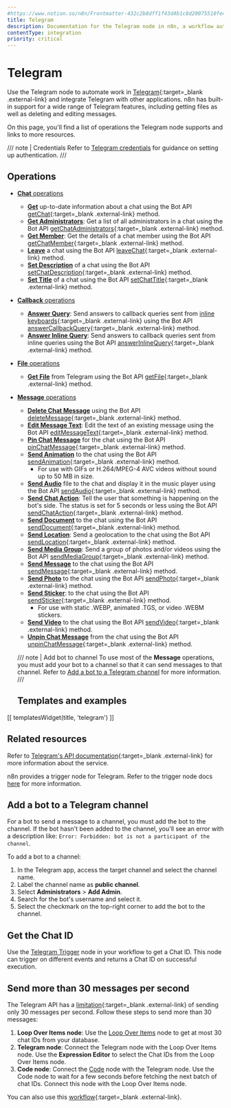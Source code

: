 ```yaml
---
#https://www.notion.so/n8n/Frontmatter-432c2b8dff1f43d4b1c8d20075510fe4
title: Telegram
description: Documentation for the Telegram node in n8n, a workflow automation platform. Includes details of operations and configuration, and links to examples and credentials information.
contentType: integration
priority: critical
---
```


# Telegram

Use the Telegram node to automate work in [Telegram](https://telegram.org/){:target=_blank .external-link} and integrate Telegram with other applications. n8n has built-in support for a wide range of Telegram features, including getting files as well as deleting and editing messages. 

On this page, you'll find a list of operations the Telegram node supports and links to more resources.

/// note | Credentials
Refer to [Telegram credentials](/integrations/builtin/credentials/telegram/) for guidance on setting up authentication. 
///

## Operations

* [**Chat** operations](/integrations/builtin/app-nodes/n8n-nodes-base.telegram/chat-operations/)
    * [**Get**](/integrations/builtin/app-nodes/n8n-nodes-base.telegram/chat-operations/#get-chat) up-to-date information about a chat using the Bot API [getChat](https://core.telegram.org/bots/api#getchat){:target=_blank .external-link} method.
    * [**Get Administrators**](/integrations/builtin/app-nodes/n8n-nodes-base.telegram/chat-operations/#get-administrators): Get a list of all administrators in a chat using the Bot API [getChatAdministrators](https://core.telegram.org/bots/api#getchatadministrators){:target=_blank .external-link} method.
    * [**Get Member**](/integrations/builtin/app-nodes/n8n-nodes-base.telegram/chat-operations/#get-chat-member): Get the details of a chat member using the Bot API [getChatMember](https://core.telegram.org/bots/api#getchatmember){:target=_blank .external-link} method.
    * [**Leave**](/integrations/builtin/app-nodes/n8n-nodes-base.telegram/chat-operations/#leave-chat) a chat using the Bot API [leaveChat](https://core.telegram.org/bots/api#leavechat){:target=_blank .external-link} method.
    * [**Set Description**](/integrations/builtin/app-nodes/n8n-nodes-base.telegram/chat-operations/#set-description) of a chat using the Bot API [setChatDescription](https://core.telegram.org/bots/api#setchatdescription){:target=_blank .external-link} method.
    * [**Set Title**](/integrations/builtin/app-nodes/n8n-nodes-base.telegram/chat-operations/#set-title) of a chat using the Bot API [setChatTitle](https://core.telegram.org/bots/api#setchattitle){:target=_blank .external-link} method.
* [**Callback** operations](/integrations/builtin/app-nodes/n8n-nodes-base.telegram/callback-operations/)
    * [**Answer Query**](/integrations/builtin/app-nodes/n8n-nodes-base.telegram/callback-operations/#answer-query): Send answers to callback queries sent from [inline keyboards](https://core.telegram.org/bots/features#inline-keyboards){:target=_blank .external-link} using the Bot API [answerCallbackQuery](https://core.telegram.org/bots/api#answercallbackquery){:target=_blank .external-link} method.
    * [**Answer Inline Query**](/integrations/builtin/app-nodes/n8n-nodes-base.telegram/callback-operations/#answer-inline-query): Send answers to callback queries sent from inline queries using the Bot API [answerInlineQuery](https://core.telegram.org/bots/api#answerinlinequery){:target=_blank .external-link} method.
* [**File** operations](/integrations/builtin/app-nodes/n8n-nodes-base.telegram/file-operations/)
    * [**Get File**](/integrations/builtin/app-nodes/n8n-nodes-base.telegram/file-operations/#get-file) from Telegram using the Bot API [getFile](https://core.telegram.org/bots/api#getfile){:target=_blank .external-link} method.
* [**Message** operations](/integrations/builtin/app-nodes/n8n-nodes-base.telegram/message-operations/)
    * [**Delete Chat Message**](/integrations/builtin/app-nodes/n8n-nodes-base.telegram/message-operations/#delete-chat-message) using the Bot API [deleteMessage](https://core.telegram.org/bots/api#deletemessage){:target=_blank .external-link} method.
    * [**Edit Message Text**](/integrations/builtin/app-nodes/n8n-nodes-base.telegram/message-operations/#edit-message-text): Edit the text of an existing message using the Bot API [editMessageText](https://core.telegram.org/bots/api#editmessagetext){:target=_blank .external-link} method.
    * [**Pin Chat Message**](/integrations/builtin/app-nodes/n8n-nodes-base.telegram/message-operations/#pin-chat-message) for the chat using the Bot API [pinChatMessage](https://core.telegram.org/bots/api#pinchatmessage){:target=_blank .external-link} method.
    * [**Send Animation**](/integrations/builtin/app-nodes/n8n-nodes-base.telegram/message-operations/#send-animation) to the chat using the Bot API [sendAnimation](https://core.telegram.org/bots/api#sendanimation){:target=_blank .external-link} method.
        * For use with GIFs or H.264/MPEG-4 AVC videos without sound up to 50 MB in size.
    * [**Send Audio**](/integrations/builtin/app-nodes/n8n-nodes-base.telegram/message-operations/#send-audio) file to the chat and display it in the music player using the Bot API [sendAudio](https://core.telegram.org/bots/api#sendaudio){:target=_blank .external-link} method.
    * [**Send Chat Action**](/integrations/builtin/app-nodes/n8n-nodes-base.telegram/message-operations/#send-chat-action): Tell the user that something is happening on the bot's side. The status is set for 5 seconds or less using the Bot API [sendChatAction](https://core.telegram.org/bots/api#sendchataction){:target=_blank .external-link} method.
    * [**Send Document**](/integrations/builtin/app-nodes/n8n-nodes-base.telegram/message-operations/#send-document) to the chat using the Bot API [sendDocument](https://core.telegram.org/bots/api#senddocument){:target=_blank .external-link} method.
    * [**Send Location**](/integrations/builtin/app-nodes/n8n-nodes-base.telegram/message-operations/#send-location): Send a geolocation to the chat using the Bot API [sendLocation](https://core.telegram.org/bots/api#sendlocation){:target=_blank .external-link} method.
    * [**Send Media Group**](/integrations/builtin/app-nodes/n8n-nodes-base.telegram/message-operations/#send-media-group): Send a group of photos and/or videos using the Bot API [sendMediaGroup](https://core.telegram.org/bots/api#sendmediagroup){:target=_blank .external-link} method.
    * [**Send Message**](/integrations/builtin/app-nodes/n8n-nodes-base.telegram/message-operations/#send-message) to the chat using the Bot API [sendMessage](https://core.telegram.org/bots/api#sendmessage){:target=_blank .external-link} method.
    * [**Send Photo**](/integrations/builtin/app-nodes/n8n-nodes-base.telegram/message-operations/#send-photo) to the chat using the Bot API [sendPhoto](https://core.telegram.org/bots/api#sendphoto){:target=_blank .external-link} method.
    * [**Send Sticker**](/integrations/builtin/app-nodes/n8n-nodes-base.telegram/message-operations/#send-sticker): to the chat using the Bot API [sendSticker](https://core.telegram.org/bots/api#sendsticker){:target=_blank .external-link} method.
        * For use with static .WEBP, animated .TGS, or video .WEBM stickers.
    * [**Send Video**](/integrations/builtin/app-nodes/n8n-nodes-base.telegram/message-operations/#send-video) to the chat using the Bot API [sendVideo](https://core.telegram.org/bots/api#sendvideo){:target=_blank .external-link} method.
    * [**Unpin Chat Message**](/integrations/builtin/app-nodes/n8n-nodes-base.telegram/message-operations/#unpin-chat-message) from the chat using the Bot API [unpinChatMessage](https://core.telegram.org/bots/api#unpinchatmessage){:target=_blank .external-link} method.
    
    /// note | Add bot to channel
    To use most of the **Message** operations, you must add your bot to a channel so that it can send messages to that channel. Refer to [Add a bot to a Telegram channel](#add-a-bot-to-a-telegram-channel) for more information.
    ///

    ## Templates and examples

<!-- see https://www.notion.so/n8n/Pull-in-templates-for-the-integrations-pages-37c716837b804d30a33b47475f6e3780 -->
[[ templatesWidget(title, 'telegram') ]]

## Related resources

Refer to [Telegram's API documentation](https://core.telegram.org/bots/api){:target=_blank .external-link} for more information about the service.

n8n provides a trigger node for Telegram. Refer to the trigger node docs [here](/integrations/builtin/trigger-nodes/n8n-nodes-base.telegramtrigger/) for more information.

## Add a bot to a Telegram channel

For a bot to send a message to a channel, you must add the bot to the channel. If the bot hasn't been added to the channel, you'll see an error with a description like:
`Error: Forbidden: bot is not a participant of the channel`.

To add a bot to a channel:

1. In the Telegram app, access the target channel and select the channel name.
2. Label the channel name as **public channel**.
3. Select **Administrators** > **Add Admin**.
4. Search for the bot's username and select it.
5. Select the checkmark on the top-right corner to add the bot to the channel.

## Get the Chat ID

Use the [Telegram Trigger](/integrations/builtin/trigger-nodes/n8n-nodes-base.telegramtrigger/) node in your workflow to get a Chat ID. This node can trigger on different events and returns a Chat ID on successful execution.

## Send more than 30 messages per second

The Telegram API has a [limitation](https://core.telegram.org/bots/faq#broadcasting-to-users){:target=_blank .external-link} of sending only 30 messages per second. Follow these steps to send more than 30 messages:

1. **Loop Over Items node**: Use the [Loop Over Items](/integrations/builtin/core-nodes/n8n-nodes-base.splitinbatches/) node to get at most 30 chat IDs from your database.
2. **Telegram node**: Connect the Telegram node with the Loop Over Items node. Use the **Expression Editor** to select the Chat IDs from the Loop Over Items node.
3. **Code node**: Connect the [Code](/integrations/builtin/core-nodes/n8n-nodes-base.code/) node with the Telegram node. Use the Code node to wait for a few seconds before fetching the next batch of chat IDs. Connect this node with the Loop Over Items node.

You can also use this [workflow](https://n8n.io/workflows/772){:target=_blank .external-link}.
